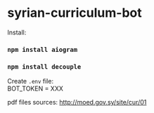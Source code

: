# syrian-curriculum-bot

Install:
### `npm install aiogram`
### `npm install decouple`



Create `.env` file:\
BOT_TOKEN = XXX

pdf files sources: http://moed.gov.sy/site/cur/01

